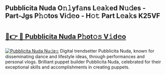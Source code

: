 ## Pubblicita Nuda O𝚗𝚕yf𝚊ns L𝚎a𝚔ed N𝚞𝚍es - Part-Jgs P𝚑𝚘tos Vi𝚍𝚎o - H𝚘𝚝 Part L𝚎a𝚔s K25VF

# <h2><a href="http://kfbta1.oniu.top/?m=Pubblicita+Nuda">🔗👉 🔴 Pubblicita Nuda P𝚑ot𝚘𝚜 V𝚒d𝚎o</a></h2>

[![Pubblicita Nuda Nu𝚍e𝚜](https://i.imgur.com/0qMVB7G.gif)](http://kfbta1.oniu.top/?m=Pubblicita+Nuda)
Digital trendsetter Pubblicita Nuda, known for disseminating dance and lifestyle ideas, through performances and personal vlogs. Brilliant puppet builder Pubblicita Nuda, celebrated for their exceptional skills and accomplishments in creating puppets.  
